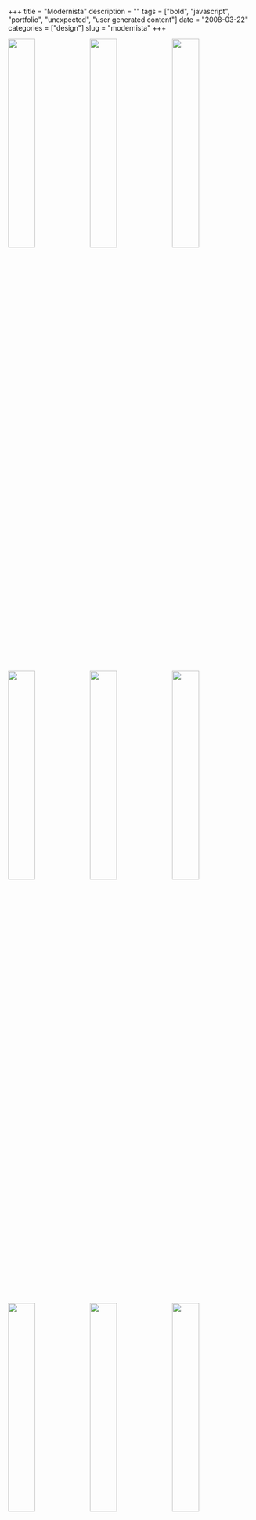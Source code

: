 +++
title = "Modernista"
description = ""
tags = ["bold", "javascript", "portfolio", "unexpected", "user generated content"]
date = "2008-03-22"
categories = ["design"]
slug = "modernista"
+++


<div id="screens-thumbs" class="clearfix mt1-5">
<a href="http://media.konigi.com/design/modernista-1.jpg" class="group" rel="group"><img src="http://media.konigi.com/design/modernista-1.png" alt="" class="thumb" style="width: 33%; max-width: 33%;padding: 0 1px 1px 0" /></a><a href="http://media.konigi.com/design/modernista-2.jpg" class="group" rel="group"><img src="http://media.konigi.com/design/modernista-2.png" alt="" class="thumb" style="width: 33%; max-width: 33%;padding: 0 1px 1px 0" /></a><a href="http://media.konigi.com/design/modernista-3.jpg" class="group" rel="group"><img src="http://media.konigi.com/design/modernista-3.png" alt="" class="thumb" style="width: 33%; max-width: 33%;padding: 0 1px 1px 0" /></a><a href="http://media.konigi.com/design/modernista-4.jpg" class="group" rel="group"><img src="http://media.konigi.com/design/modernista-4.png" alt="" class="thumb" style="width: 33%; max-width: 33%;padding: 0 1px 1px 0" /></a><a href="http://media.konigi.com/design/modernista-5.jpg" class="group" rel="group"><img src="http://media.konigi.com/design/modernista-5.png" alt="" class="thumb" style="width: 33%; max-width: 33%;padding: 0 1px 1px 0" /></a><a href="http://media.konigi.com/design/modernista-6.jpg" class="group" rel="group"><img src="http://media.konigi.com/design/modernista-6.png" alt="" class="thumb" style="width: 33%; max-width: 33%;padding: 0 1px 1px 0" /></a><a href="http://media.konigi.com/design/modernista-7.jpg" class="group" rel="group"><img src="http://media.konigi.com/design/modernista-7.png" alt="" class="thumb" style="width: 33%; max-width: 33%;padding: 0 1px 1px 0" /></a><a href="http://media.konigi.com/design/modernista-8.jpg" class="group" rel="group"><img src="http://media.konigi.com/design/modernista-8.png" alt="" class="thumb" style="width: 33%; max-width: 33%;padding: 0 1px 1px 0" /></a><a href="http://media.konigi.com/design/modernista-9.jpg" class="group" rel="group"><img src="http://media.konigi.com/design/modernista-9.png" alt="" class="thumb" style="width: 33%; max-width: 33%;padding: 0 1px 1px 0" /></a>
</div>   
<p>Modernista delivers one of the most unexpected agency portfolios by using UGC tools to display their content. Their site is sort of an un-site. Once you arrive at their domain, a smallish red navigation widget that's 50px x 80px displays in the upper left of the screen. The rest of the screen is taken over by an 100% x 100% iframe showing their Wikipedia page.</p>
<p>For the most part, the red widget is the only bit of the Modernista identity you see in their experience. The navigation contains fly-out menus to branch out from the primary links, and each link in their navigation loads a web page hosted on an external site. About displays Wikipedia, Facebook, and links to bookmarking services. Work displays their portfolio photos in Flickr, and their video in YouTube. News displays articles about Modernista in Google News. Contact displays their addresses in Google Maps. The only destination page that appears to actually be hosted on their servers is their jobs search interface.</p>
<p>This is really a different way to deliver a portfolio, and is sure to make heads turn. Putting your trust in other sites to deliver your message is, in my opinion, a bit of a scary proposition, however.</p>
<p><a href="http://modernista.com/">http://modernista.com/</a></p>  
